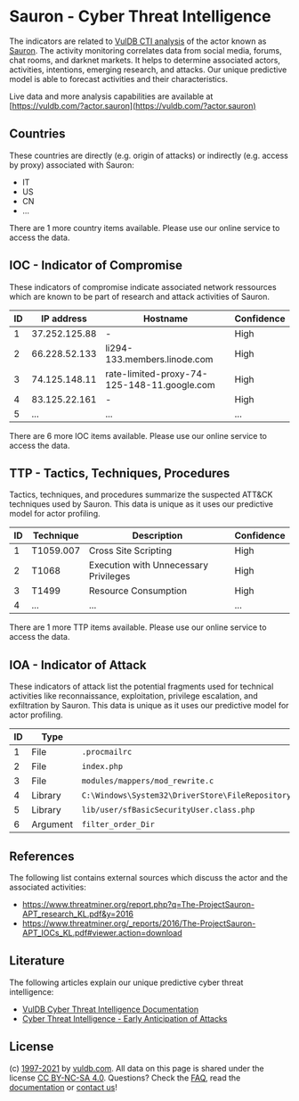 # Sauron - Cyber Threat Intelligence

The indicators are related to [VulDB CTI analysis](https://vuldb.com/?doc.cti) of the actor known as [Sauron](https://vuldb.com/?actor.sauron). The activity monitoring correlates data from social media, forums, chat rooms, and darknet markets. It helps to determine associated actors, activities, intentions, emerging research, and attacks. Our unique predictive model is able to forecast activities and their characteristics.

Live data and more analysis capabilities are available at [https://vuldb.com/?actor.sauron](https://vuldb.com/?actor.sauron)

## Countries

These countries are directly (e.g. origin of attacks) or indirectly (e.g. access by proxy) associated with Sauron:

* IT
* US
* CN
* ...

There are 1 more country items available. Please use our online service to access the data.

## IOC - Indicator of Compromise

These indicators of compromise indicate associated network ressources which are known to be part of research and attack activities of Sauron.

ID | IP address | Hostname | Confidence
-- | ---------- | -------- | ----------
1 | 37.252.125.88 | - | High
2 | 66.228.52.133 | li294-133.members.linode.com | High
3 | 74.125.148.11 | rate-limited-proxy-74-125-148-11.google.com | High
4 | 83.125.22.161 | - | High
5 | ... | ... | ...

There are 6 more IOC items available. Please use our online service to access the data.

## TTP - Tactics, Techniques, Procedures

Tactics, techniques, and procedures summarize the suspected ATT&CK techniques used by Sauron. This data is unique as it uses our predictive model for actor profiling.

ID | Technique | Description | Confidence
-- | --------- | ----------- | ----------
1 | T1059.007 | Cross Site Scripting | High
2 | T1068 | Execution with Unnecessary Privileges | High
3 | T1499 | Resource Consumption | High
4 | ... | ... | ...

There are 1 more TTP items available. Please use our online service to access the data.

## IOA - Indicator of Attack

These indicators of attack list the potential fragments used for technical activities like reconnaissance, exploitation, privilege escalation, and exfiltration by Sauron. This data is unique as it uses our predictive model for actor profiling.

ID | Type | Indicator | Confidence
-- | ---- | --------- | ----------
1 | File | `.procmailrc` | Medium
2 | File | `index.php` | Medium
3 | File | `modules/mappers/mod_rewrite.c` | High
4 | Library | `C:\Windows\System32\DriverStore\FileRepository\prnms003.inf_amd64_4592475aca2acf83\Amd64\printconfig.dll` | High
5 | Library | `lib/user/sfBasicSecurityUser.class.php` | High
6 | Argument | `filter_order_Dir` | High

## References

The following list contains external sources which discuss the actor and the associated activities:

* https://www.threatminer.org/report.php?q=The-ProjectSauron-APT_research_KL.pdf&y=2016
* https://www.threatminer.org/_reports/2016/The-ProjectSauron-APT_IOCs_KL.pdf#viewer.action=download

## Literature

The following articles explain our unique predictive cyber threat intelligence:

* [VulDB Cyber Threat Intelligence Documentation](https://vuldb.com/?doc.cti)
* [Cyber Threat Intelligence - Early Anticipation of Attacks](https://www.scip.ch/en/?labs.20201022)

## License

(c) [1997-2021](https://vuldb.com/?doc.changelog) by [vuldb.com](https://vuldb.com/?doc.about). All data on this page is shared under the license [CC BY-NC-SA 4.0](https://creativecommons.org/licenses/by-nc-sa/4.0/). Questions? Check the [FAQ](https://vuldb.com/?doc.faq), read the [documentation](https://vuldb.com/?doc) or [contact us](https://vuldb.com/?contact)!
